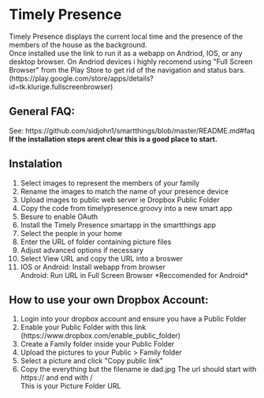 <h1>Timely Presence</h1>
Timely Presence displays the current local time and the presence of the members of the house as the background.<br>Once installed use the link to run it as a webapp on Andriod, IOS, or any desktop browser. On Andriod devices i highly recomend using "Full Screen Browser" from the Play Store to get rid of the navigation and status bars. (https://play.google.com/store/apps/details?id=tk.klurige.fullscreenbrowser)
<h2>General FAQ:</h2>
See: https://github.com/sidjohn1/smartthings/blob/master/README.md#faq<br>
<b>If the installation steps arent clear this is a good place to start.</b>
<h2>Instalation</h2>
<ol>
  <li>Select images to represent the members of your family</li>
  <li>Rename the images to match the name of your presence device</li>
  <li>Upload images to public web server ie Dropbox Public Folder</li>
  <li>Copy the code from timelypresence.groovy into a new smart app</li>
  <li>Besure to enable OAuth</li>
  <li>Install the Timely Presence smartapp in the smartthings app </li>
  <li>Select the people in your home</li>
  <li>Enter the URL of folder containing picture files</li>
  <li>Adjust advanced options if necessary</li>
  <li>Select View URL and copy the URL into a broswer</li>
  <li>IOS or Android: Install webapp from browser<br>Android: Run URL in Full Screen Browser *Reccomended for Android*</li>
</ol>
<h2>How to use your own Dropbox Account:</h2>
<ol>
  <li>Login into your dropbox account and ensure you have a Public Folder</li>
  <li>Enable your Public Folder with this link</li>
  (https://www.dropbox.com/enable_public_folder)
  <li>Create a Family folder inside your Public Folder</li>
  <li>Upload the pictures to your Public > Family folder</li>
  <li>Select a picture and click "Copy public link"</li>
  <li>Copy the everything but the filename ie dad.jpg The url should start with https:// and end with /<br>This is your Picture Folder URL</li>
</ol>
